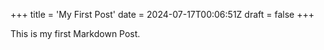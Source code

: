 +++
title = 'My First Post'
date = 2024-07-17T00:06:51Z
draft = false
+++

This is my first Markdown Post.

